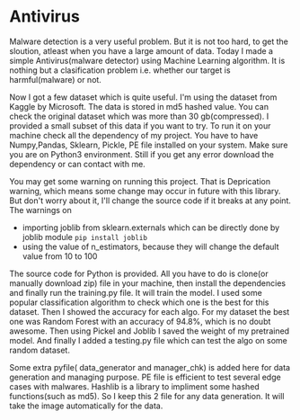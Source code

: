 # Antivirus

Malware detection is a very useful problem. But it is not too hard, to get the sloution, atleast when you have a large amount of data. Today I made a simple Antivirus(malware detector) using Machine Learning algorithm. It is nothing but a clasification problem i.e. whether our target is harmful(malware) or not.    

Now I got a few dataset which is quite useful. I'm using the dataset from Kaggle by Microsoft. The data is stored in md5 hashed value. You can check the original dataset which was more than 30 gb(compressed). I provided a small subset of this data if you want to try. To run it on your machine check all the dependency of my project. You have to have Numpy,Pandas, Sklearn, Pickle, PE file installed on your system. Make sure you are on Python3 environment. Still if you get any error download the dependency or can contact with me.    

You may get some warning on running this project. That is Deprication warning, which means some change may occur in future with this library. But don't worry about it, I'll change the source code if it breaks at any point. The warnings on
*   importing joblib from sklearn.externals which can be directly done by joblib module `pip install joblib`
*   using the value of n_estimators, because they will change the default value from 10 to 100    

The source code for Python is provided. All you have to do is clone(or manually download zip) file in your machine, then install the dependencies and finally run the training.py file. It will train the model. I used some popular classification algorithm to check which one is the best for this dataset. Then I showed the accuracy for each algo. For my dataset the best one was Random Forest with an accuracy of 94.8%, which is no doubt awesome. Then using Pickel and Joblib I saved the weight of my pretrained model. And finally I added a testing.py file which can test the algo on some random dataset.    

Some extra pyfile( data_generator and manager_chk) is added here for data generation and managing purpose. PE file is efficient to test several edge cases with malwares. Hashlib is a library to impliment some hashed functions(such as md5). So I keep this 2 file for any data generation. It will take the image automatically for the data.
